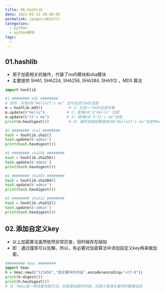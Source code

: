 ```yaml
---
title: 06.hashlib
date: 2021-02-13 20:46:05
permalink: /pages/a62e27/
categories:
  - python
  - python模块
tags:
  - 
---
```

## 01.hashlib

- 用于加密相关的操作，代替了md5模块和sha模块
- 主要提供 SHA1, SHA224, SHA256, SHA384, SHA512 ，MD5 算法

```python
import hashlib

#1 ######## md5 ########
# 目的：实现对b"HelloIt's me" 这句话进行md5加密
m = hashlib.md5()            # 1）生成一个md5加密对象
m.update(b"Hello")          # 2）使用m对 b"Hello" 加密
m.update(b"It's me")        # 3) 使用m对 b"It's me"加密
print(m.hexdigest())         # 4) 最终加密结果就是对b"HelloIt's me"加密的md5值：5ddeb47b2f925ad0bf249c52e342728a

#2 ######## sha1 ########
hash = hashlib.sha1()
hash.update(b'admin')
print(hash.hexdigest())

#3 ######## sha256 ########
hash = hashlib.sha256()
hash.update(b'admin')
print(hash.hexdigest())

#4 ######## sha384 ########
hash = hashlib.sha384()
hash.update(b'admin')
print(hash.hexdigest())

#5 ######## sha512 ########
hash = hashlib.sha512()
hash.update(b'admin')
print(hash.hexdigest())
```

## 02.添加自定义key

- 以上加密算法虽然依然非常厉害，但时候存在缺陷
- 即：通过撞库可以反解。所以，有必要对加密算法中添加自定义key再来做加密。

```python
######### hmac ########
import hmac
h = hmac.new(b"123456","真实要传的内容".encode(encoding="utf-8"))
print(h.digest())
print(h.hexdigest())
# 注：hmac是一种双重加密方法，前面是加密的内容，后面才是真实要传的数据信息
```

